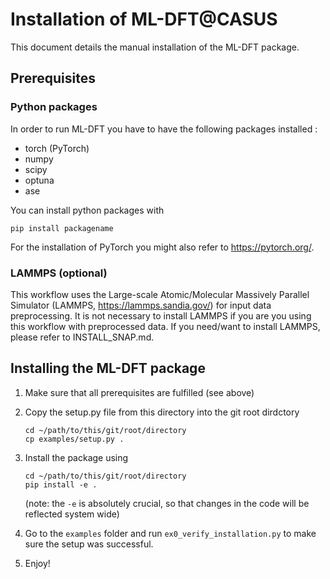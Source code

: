 # Installation of ML-DFT@CASUS

This document details the manual installation of the ML-DFT package. 

## Prerequisites

### Python packages 

In order to run ML-DFT you have to have the following packages installed :

* torch (PyTorch)
* numpy
* scipy
* optuna
* ase

You can install python packages with 

```
pip install packagename 
```

For the installation of PyTorch you might also refer to https://pytorch.org/.

###  LAMMPS (optional)

This workflow uses the Large-scale Atomic/Molecular Massively Parallel Simulator (LAMMPS, https://lammps.sandia.gov/) for input data preprocessing. It is not necessary to install LAMMPS if you are you using this workflow with preprocessed data. If you need/want to install LAMMPS, please refer to INSTALL_SNAP.md.

## Installing the ML-DFT package

1. Make sure that all prerequisites are fulfilled (see above)
2. Copy the setup.py file from this directory into the git root dirdctory

    ```
    cd ~/path/to/this/git/root/directory
    cp examples/setup.py .
    ```

3. Install the package using 

    ```
    cd ~/path/to/this/git/root/directory
    pip install -e .
    ```
    (note: the ```-e``` is absolutely crucial, so that changes in the code will be reflected system wide)
4. Go to the ```examples``` folder and run ```ex0_verify_installation.py``` to make sure the setup was successful. 

5. Enjoy!




